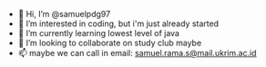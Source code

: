 - 👋 Hi, I’m @samuelpdg97
- 👀 I’m interested in coding, but i'm just already started
- 🌱 I’m currently learning lowest level of java
- 💞️ I’m looking to collaborate on study club maybe
- 📫 maybe we can call in email: samuel.rama.s@mail.ukrim.ac.id

<!---
samuelpdg97/samuelpdg97 is a ✨ special ✨ repository because its `README.md` (this file) appears on your GitHub profile.
You can click the Preview link to take a look at your changes.
--->
